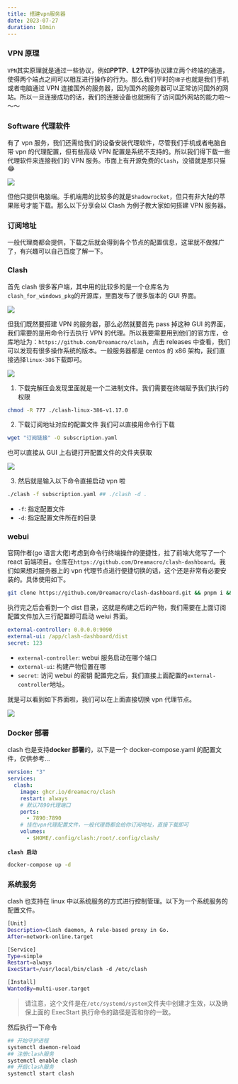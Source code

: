 ```yaml
---
title: 搭建vpn服务器
date: 2023-07-27
duration: 10min
---
```


### VPN 原理

`VPN`其实原理就是通过一些协议，例如**PPTP**、**L2TP**等协议建立两个终端的通道，使得两个端点之间可以相互进行操作的行为。那么我们平时的`梯子`也就是我们手机或者电脑通过 VPN 连接国外的服务器，因为国外的服务器可以正常访问国外的网站。所以一旦连接成功的话，我们的连接设备也就拥有了访问国外网站的能力啦～～～

### Software 代理软件

有了 vpn 服务，我们还需给我们的设备安装代理软件，尽管我们手机或者电脑自带 vpn 的代理配置，但有些高级 VPN 配置是系统不支持的。所以我们得下载一些代理软件来连接我们的 VPN 服务。市面上有开源免费的`Clash`，没错就是那只猫 😂

![](/images/b3f7cebd-372c-4553-b90a-753a3df98f39.webp)

但他只提供电脑端。手机端用的比较多的就是`Shadowrocket`，但只有非大陆的苹果账号才能下载。那么以下分享会以 Clash 为例子教大家如何搭建 VPN 服务器。

### 订阅地址

一般代理商都会提供，下载之后就会得到各个节点的配置信息，这里就不做推广了，有兴趣可以自己百度了解一下。

### Clash

首先 clash 很多客户端，其中用的比较多的是一个仓库名为`clash_for_windows_pkg`的开源库，里面发布了很多版本的 GUI 界面。

![](/images/7c251092-53c5-4c10-812a-cbf72e16e0a3.webp)

但我们既然要搭建 VPN 的服务器，那么必然就要首先 pass 掉这种 GUI 的界面，我们需要的是用命令行去执行 VPN 的代理。所以我要需要用到他们的官方库，仓库地址为：`https://github.com/Dreamacro/clash`，点击 releases 中查看，我们可以发现有很多操作系统的版本。一般服务器都是 centos 的 x86 架构，我们直接选择`linux-386`下载即可。

![](/images/6723df89-8b3f-479f-96c0-127f3c543adb.webp)

1. 下载完解压会发现里面就是一个二进制文件。我们需要在终端赋予我们执行的权限

```bash
chmod -R 777 ./clash-linux-386-v1.17.0
```

2. 下载订阅地址对应的配置文件
   我们可以直接用命令行下载

```bash
wget "订阅链接" -O subscription.yaml
```

也可以直接从 GUI 上右键打开配置文件的文件夹获取

![](/images/8feb6d43-630b-45a9-992a-2c4df929f828.webp)

3. 然后就是输入以下命令直接启动 vpn 啦

```bash
./clash -f subscription.yaml ## ./clash -d .
```

- `-f`: 指定配置文件
- `-d`: 指定配置文件所在的目录

### webui

官网作者(go 语言大佬)考虑到命令行终端操作的便捷性，拉了前端大佬写了一个 react 前端项目。仓库在`https://github.com/Dreamacro/clash-dashboard`。我们如果想对服务器上的 vpn 代理节点进行便捷切换的话，这个还是非常有必要安装的。具体使用如下。

```bash
git clone https://github.com/Dreamacro/clash-dashboard.git && pnpm i && pnpm build
```

执行完之后会看到一个 dist 目录，这就是构建之后的产物，我们需要在上面订阅配置文件加入三行配置即可启动 weiui 界面。

```yaml
external-controller: 0.0.0.0:9090
external-ui: /app/clash-dashboard/dist
secret: 123
```

- `external-controller`: webui 服务启动在哪个端口
- `external-ui`: 构建产物位置在哪
- `secret`: 访问 webui 的密钥
  配置完之后，我们直接上面配置的`external-controller`地址。

就是可以看到如下界面啦，我们可以在上面直接切换 vpn 代理节点。

![](/images/564b99bc-679b-4d57-884e-1c9a92c92de6.webp)

### Docker 部署

clash 也是支持**docker 部署**的，以下是一个 docker-compose.yaml 的配置文件，仅供参考...

```yaml
version: "3"
services:
  clash:
    image: ghcr.io/dreamacro/clash
    restart: always
    # 默认7890代理端口
    ports:
      - 7890:7890
    # 挂在vpn代理配置文件，一般代理商都会给你订阅地址，直接下载即可
    volumes:
      - $HOME/.config/clash:/root/.config/clash/
```

**`clash 启动`**

```bash
docker-compose up -d
```

### 系统服务

clash 也支持在 linux 中以系统服务的方式进行控制管理。以下为一个系统服务的配置文件。

```bash
[Unit]
Description=Clash daemon, A rule-based proxy in Go.
After=network-online.target

[Service]
Type=simple
Restart=always
ExecStart=/usr/local/bin/clash -d /etc/clash

[Install]
WantedBy=multi-user.target
```

> 请注意，这个文件是在`/etc/systemd/system`文件夹中创建才生效，以及确保上面的 ExecStart 执行命令的路径是否和你的一致。

然后执行一下命令

```bash
## 开始守护进程
systemctl daemon-reload
## 注册clash服务
systemctl enable clash
## 开启clash服务
systemctl start clash
```
